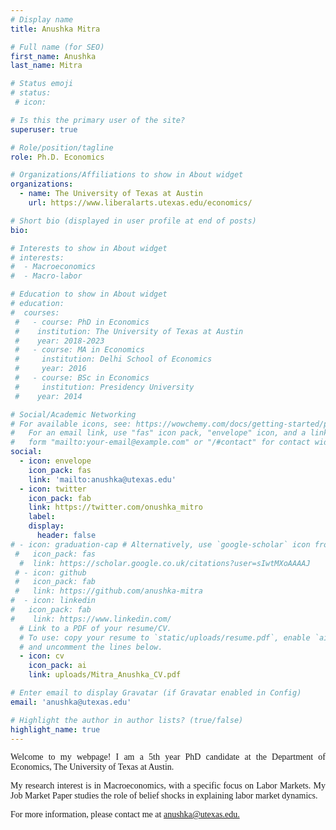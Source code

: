 ```yaml
---
# Display name
title: Anushka Mitra

# Full name (for SEO)
first_name: Anushka
last_name: Mitra

# Status emoji
# status:
 # icon: 

# Is this the primary user of the site?
superuser: true

# Role/position/tagline
role: Ph.D. Economics

# Organizations/Affiliations to show in About widget
organizations:
  - name: The University of Texas at Austin
    url: https://www.liberalarts.utexas.edu/economics/

# Short bio (displayed in user profile at end of posts)
bio: 

# Interests to show in About widget
# interests:
#  - Macroeconomics
#  - Macro-labor

# Education to show in About widget
# education:
#  courses:
 #   - course: PhD in Economics
 #    institution: The University of Texas at Austin
 #    year: 2018-2023
 #   - course: MA in Economics
 #     institution: Delhi School of Economics
 #     year: 2016
 #   - course: BSc in Economics
 #     institution: Presidency University
 #    year: 2014

# Social/Academic Networking
# For available icons, see: https://wowchemy.com/docs/getting-started/page-builder/#icons
#   For an email link, use "fas" icon pack, "envelope" icon, and a link in the
#   form "mailto:your-email@example.com" or "/#contact" for contact widget.
social:
  - icon: envelope
    icon_pack: fas
    link: 'mailto:anushka@utexas.edu'
  - icon: twitter
    icon_pack: fab
    link: https://twitter.com/onushka_mitro
    label: 
    display:
      header: false
# - icon: graduation-cap # Alternatively, use `google-scholar` icon from `ai` icon pack
 #   icon_pack: fas
  #  link: https://scholar.google.co.uk/citations?user=sIwtMXoAAAAJ
 # - icon: github
 #   icon_pack: fab
 #   link: https://github.com/anushka-mitra
#  - icon: linkedin
#   icon_pack: fab
#    link: https://www.linkedin.com/
  # Link to a PDF of your resume/CV.
  # To use: copy your resume to `static/uploads/resume.pdf`, enable `ai` icons in `params.yaml`,
  # and uncomment the lines below.
  - icon: cv
    icon_pack: ai
    link: uploads/Mitra_Anushka_CV.pdf

# Enter email to display Gravatar (if Gravatar enabled in Config)
email: 'anushka@utexas.edu'

# Highlight the author in author lists? (true/false)
highlight_name: true
---
```


<p style="font-family:rose;text-align: justify;">Welcome to my webpage! I am a 5th year PhD candidate at the Department of Economics, The University of Texas at Austin.</p>

<p style="font-family:rose;text-align: justify;">My research interest is in Macroeconomics, with a specific focus on Labor Markets. My Job Market Paper studies the role of belief shocks in explaining labor market dynamics.</p>

<p style="font-family:rose;text-align: justify;">For more information, please contact me at <a href="anushka@utexas.edu">anushka@utexas.edu.</a></p>
  




